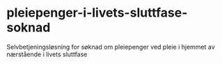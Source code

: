 # pleiepenger-i-livets-sluttfase-soknad
Selvbetjeningsløsning for søknad om pleiepenger ved pleie i hjemmet av nærstående i livets sluttfase
